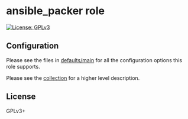# ansible_packer role

[![License: GPLv3](https://img.shields.io/badge/license-GPLv3-brightgreen.svg)](https://www.gnu.org/licenses/gpl-3.0)

## Configuration

Please see the files in [defaults/main](defaults/main) for all the
configuration options this role supports.

Please see the [collection](../..) for a higher level description.

## License

GPLv3+
